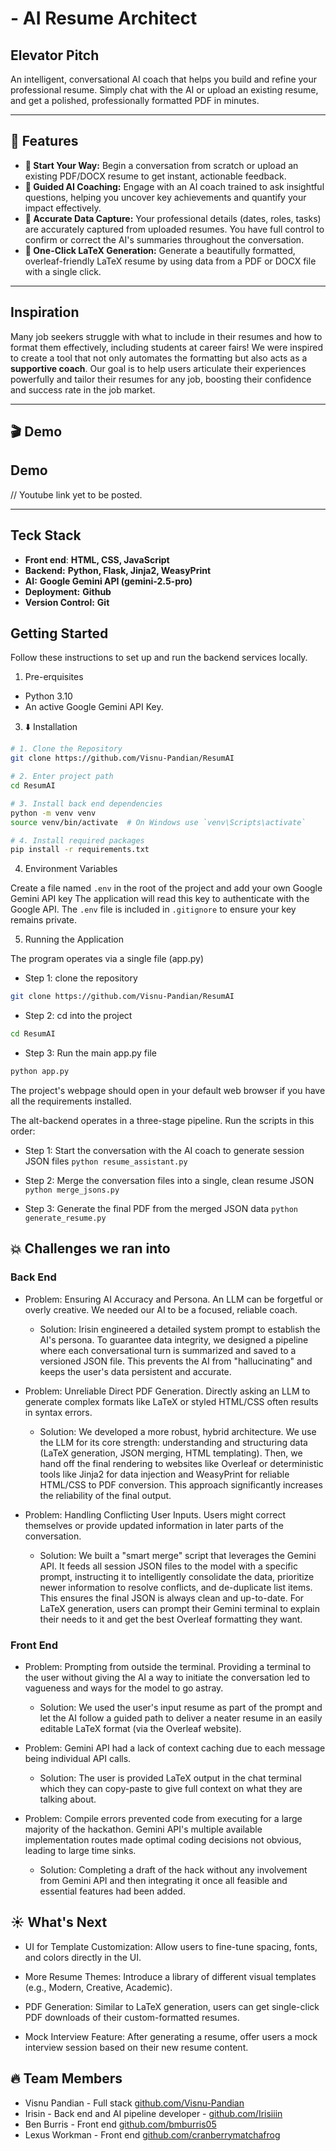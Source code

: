 # - AI Resume Architect

## Elevator Pitch

An intelligent, conversational AI coach that helps you build and refine your professional resume. Simply chat with the AI or upload an existing resume, and get a polished, professionally formatted PDF in minutes.

---
## 🌟 Features

* **🚀 Start Your Way:** Begin a conversation from scratch or upload an existing PDF/DOCX resume to get instant, actionable feedback.
* **🤖 Guided AI Coaching:** Engage with an AI coach trained to ask insightful questions, helping you uncover key achievements and quantify your impact effectively.
* **💾 Accurate Data Capture:** Your professional details (dates, roles, tasks) are accurately captured from uploaded resumes. You have full control to confirm or correct the AI's summaries throughout the conversation.
* **📄 One-Click LaTeX Generation:** Generate a beautifully formatted, overleaf-friendly LaTeX resume by using data from a PDF or DOCX file with a single click.

---

## Inspiration

Many job seekers struggle with what to include in their resumes and how to format them effectively, including students at career fairs! We were inspired to create a tool that not only automates the formatting but also acts as a **supportive coach**. Our goal is to help users articulate their experiences powerfully and tailor their resumes for any job, boosting their confidence and success rate in the job market.

---

## 🎬 Demo




## Demo

// Youtube link yet to be posted.

---

## Teck Stack

* **Front end**: **HTML, CSS, JavaScript**
* **Backend:** **Python, Flask, Jinja2, WeasyPrint**
* **AI:** **Google Gemini API (gemini-2.5-pro)**
* **Deployment:** **Github**
* **Version Control:** **Git**


## Getting Started

Follow these instructions to set up and run the backend services locally.


1. Pre-erquisites

- Python 3.10
- An active Google Gemini API Key.


3. ⬇️ Installation

```bash
# 1. Clone the Repository
git clone https://github.com/Visnu-Pandian/ResumAI

# 2. Enter project path
cd ResumAI

# 3. Install back end dependencies
python -m venv venv
source venv/bin/activate  # On Windows use `venv\Scripts\activate`

# 4. Install required packages
pip install -r requirements.txt
```

4. Environment Variables

Create a file named `.env` in the root of the project and add your own Google Gemini API key
The application will read this key to authenticate with the Google API. The `.env` file is included in `.gitignore` to ensure your key remains private.

5. Running the Application

The program operates via a single file (app.py)

- Step 1: clone the repository

```bash
git clone https://github.com/Visnu-Pandian/ResumAI
```

- Step 2: cd into the project

```bash
cd ResumAI
```

- Step 3: Run the main app.py file

```bash
python app.py
```

The project's webpage should open in your default web browser if you have all the requirements installed.

The alt-backend operates in a three-stage pipeline. Run the scripts in this order:

- Step 1: Start the conversation with the AI coach to generate session JSON files
`python resume_assistant.py`

- Step 2: Merge the conversation files into a single, clean resume JSON
`python merge_jsons.py`

- Step 3: Generate the final PDF from the merged JSON data
`python generate_resume.py`

## 💥 Challenges we ran into

### Back End

- Problem: Ensuring AI Accuracy and Persona. An LLM can be forgetful or overly creative. We needed our AI to be a focused, reliable coach.

    - Solution: Irisin engineered a detailed system prompt to establish the AI's persona. To guarantee data integrity, we designed a pipeline where each conversational turn is summarized and saved to a versioned JSON file. This prevents the AI from "hallucinating" and keeps the user's data persistent and accurate.

- Problem: Unreliable Direct PDF Generation. Directly asking an LLM to generate complex formats like LaTeX or styled HTML/CSS often results in syntax errors.

    - Solution: We developed a more robust, hybrid architecture. We use the LLM for its core strength: understanding and structuring data (LaTeX generation, JSON merging, HTML templating). Then, we hand off the final rendering to websites like Overleaf or deterministic tools like Jinja2 for data injection and WeasyPrint for reliable HTML/CSS to PDF conversion. This approach significantly increases the reliability of the final output.

- Problem: Handling Conflicting User Inputs. Users might correct themselves or provide updated information in later parts of the conversation.

    - Solution: We built a "smart merge" script that leverages the Gemini API. It feeds all session JSON files to the model with a specific prompt, instructing it to intelligently consolidate the data, prioritize newer information to resolve conflicts, and de-duplicate list items. This ensures the final JSON is always clean and up-to-date. For LaTeX generation, users can prompt their Gemini terminal to explain their needs to it and get the best Overleaf formatting they want.

### Front End

 - Problem: Prompting from outside the terminal. Providing a terminal to the user without giving the AI a way to initiate the conversation led to vagueness and ways for the model to go astray.

    - Solution: We used the user's input resume as part of the prompt and let the AI follow a guided path to deliver a neater resume in an easily editable LaTeX format (via the Overleaf website).

- Problem: Gemini API had a lack of context caching due to each message being individual API calls. 

    - Solution: The user is provided LaTeX output in the chat terminal which they can copy-paste to give full context on what they are talking about.

- Problem: Compile errors prevented code from executing for a large majority of the hackathon. Gemini API's multiple available implementation routes made optimal coding decisions not obvious, leading to large time sinks.

    - Solution: Completing a draft of the hack without any involvement from Gemini API and then integrating it once all feasible and essential features had been added.

## ☀️ What's Next

  - UI for Template Customization: Allow users to fine-tune spacing, fonts, and colors directly in the UI.

  - More Resume Themes: Introduce a library of different visual templates (e.g., Modern, Creative, Academic).

  - PDF Generation: Similar to LaTeX generation, users can get single-click PDF downloads of their custom-formatted resumes.

  - Mock Interview Feature: After generating a resume, offer users a mock interview session based on their new resume content.

## 🔥 Team Members

- Visnu Pandian - Full stack [github.com/Visnu-Pandian](github.com/Visnu-Pandian)
- Irisin - Back end and AI pipeline developer - [github.com/Irisiiin](github.com/Irisiiin)
- Ben Burris - Front end [github.com/bmburris05](github.com/bmburris05)
- Lexus Workman - Front end [github.com/cranberrymatchafrog](github.com/cranberrymatchafrog)
